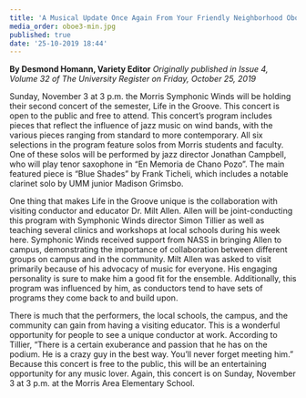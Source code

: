 ```yaml
---
title: 'A Musical Update Once Again From Your Friendly Neighborhood Oboe Man'
media_order: oboe3-min.jpg
published: true
date: '25-10-2019 18:44'
---
```


**By Desmond Homann, Variety Editor** _Originally published in Issue 4, Volume 32 of The University Register on Friday, October 25, 2019_

Sunday, November 3 at 3 p.m. the Morris Symphonic Winds will be holding their second concert of the semester, Life in the Groove. This concert is open to the public and free to attend. This concert’s program includes pieces that reflect the influence of jazz music on wind bands, with the various pieces ranging from standard to more contemporary. All six selections in the program feature solos from Morris students and faculty. One of these solos will be performed by jazz director Jonathan Campbell, who will play tenor saxophone in “En Memoria de Chano Pozo”. The main featured piece is “Blue Shades” by Frank Ticheli, which includes a notable clarinet solo by UMM junior Madison Grimsbo.

One thing that makes Life in the Groove unique is the collaboration with visiting conductor and educator Dr. Milt Allen. Allen will be joint-conducting this program with Symphonic Winds director Simon Tillier as well as teaching several clinics and workshops at local schools during his week here. Symphonic Winds received support from NASS in bringing Allen to campus, demonstrating the importance of collaboration between different groups on campus and in the community. Milt Allen was asked to visit primarily because of his advocacy of music for everyone. His engaging personality is sure to make him a good fit for the ensemble. Additionally, this program was influenced by him, as conductors tend to have sets of programs they come back to and build upon.

There is much that the performers, the local schools, the campus, and the community can gain from having a visiting educator. This is a wonderful opportunity for people to see a unique conductor at work. According to Tillier, “There is a certain exuberance and passion that he has on the podium. He is a crazy guy in the best way. You’ll never forget meeting him.” Because this concert is free to the public, this will be an entertaining opportunity for any music lover. Again, this concert is on Sunday, November 3 at 3 p.m. at the Morris Area Elementary School. 
